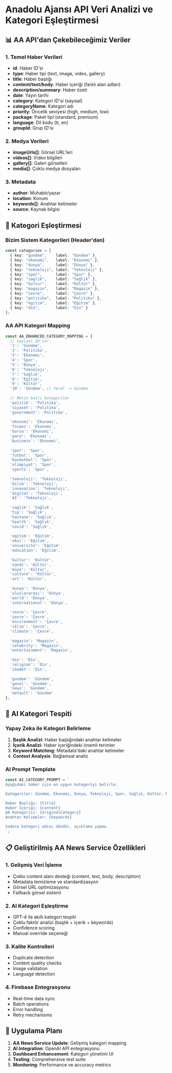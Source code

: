 # Anadolu Ajansı API Veri Analizi ve Kategori Eşleştirmesi

## 📊 AA API'dan Çekebileceğimiz Veriler

### 1. Temel Haber Verileri
- **id**: Haber ID'si
- **type**: Haber tipi (text, image, video, gallery)
- **title**: Haber başlığı
- **content/text/body**: Haber içeriği (farklı alan adları)
- **description/summary**: Haber özeti
- **date**: Yayın tarihi
- **category**: Kategori ID'si (sayısal)
- **categoryName**: Kategori adı
- **priority**: Öncelik seviyesi (high, medium, low)
- **package**: Paket tipi (standard, premium)
- **language**: Dil kodu (tr, en)
- **groupId**: Grup ID'si

### 2. Medya Verileri
- **imageUrls[]**: Görsel URL'leri
- **videos[]**: Video bilgileri
- **gallery[]**: Galeri görselleri
- **media[]**: Çoklu medya dosyaları

### 3. Metadata
- **author**: Muhabir/yazar
- **location**: Konum
- **keywords[]**: Anahtar kelimeler
- **source**: Kaynak bilgisi

## 🎯 Kategori Eşleştirmesi

### Bizim Sistem Kategorileri (Header'dan)
```typescript
const categories = [
  { key: "gundem",    label: "Gündem" },
  { key: "ekonomi",   label: "Ekonomi" },
  { key: "dunya",     label: "Dünya" },
  { key: "teknoloji", label: "Teknoloji" },
  { key: "spor",      label: "Spor" },
  { key: "saglik",    label: "Sağlık" },
  { key: "kultur",    label: "Kültür" },
  { key: "magazin",   label: "Magazin" },
  { key: "cevre",     label: "Çevre" },
  { key: "politika",  label: "Politika" },
  { key: "egitim",    label: "Eğitim" },
  { key: "din",       label: "Din" }
];
```

### AA API Kategori Mapping
```typescript
const AA_ENHANCED_CATEGORY_MAPPING = {
  // Sayısal ID'ler
  '1': 'Gündem',
  '2': 'Politika', 
  '3': 'Ekonomi',
  '4': 'Spor',
  '5': 'Dünya',
  '6': 'Teknoloji',
  '7': 'Sağlık',
  '8': 'Eğitim',
  '9': 'Kültür',
  '10': 'Gündem', // Yerel -> Gündem
  
  // Metin bazlı kategoriler
  'politik': 'Politika',
  'siyaset': 'Politika',
  'government': 'Politika',
  
  'ekonomi': 'Ekonomi',
  'finans': 'Ekonomi',
  'borsa': 'Ekonomi',
  'para': 'Ekonomi',
  'business': 'Ekonomi',
  
  'spor': 'Spor',
  'futbol': 'Spor',
  'basketbol': 'Spor',
  'olimpiyat': 'Spor',
  'sports': 'Spor',
  
  'teknoloji': 'Teknoloji',
  'bilim': 'Teknoloji',
  'innovation': 'Teknoloji',
  'digital': 'Teknoloji',
  'AI': 'Teknoloji',
  
  'saglik': 'Sağlık',
  'tıp': 'Sağlık',
  'hastane': 'Sağlık',
  'health': 'Sağlık',
  'covid': 'Sağlık',
  
  'egitim': 'Eğitim',
  'okul': 'Eğitim',
  'universite': 'Eğitim',
  'education': 'Eğitim',
  
  'kultur': 'Kültür',
  'sanat': 'Kültür',
  'müze': 'Kültür',
  'culture': 'Kültür',
  'art': 'Kültür',
  
  'dunya': 'Dünya',
  'uluslararası': 'Dünya',
  'world': 'Dünya',
  'international': 'Dünya',
  
  'cevre': 'Çevre',
  'çevre': 'Çevre',
  'environment': 'Çevre',
  'iklim': 'Çevre',
  'climate': 'Çevre',
  
  'magazin': 'Magazin',
  'celebrity': 'Magazin',
  'entertainment': 'Magazin',
  
  'din': 'Din',
  'religion': 'Din',
  'ibadet': 'Din',
  
  'gundem': 'Gündem',
  'genel': 'Gündem',
  'news': 'Gündem',
  'default': 'Gündem'
};
```

## 🤖 AI Kategori Tespiti

### Yapay Zeka ile Kategori Belirleme
1. **Başlık Analizi**: Haber başlığındaki anahtar kelimeler
2. **İçerik Analizi**: Haber içeriğindeki önemli terimler
3. **Keyword Matching**: Metadata'daki anahtar kelimeler
4. **Context Analysis**: Bağlamsal analiz

### AI Prompt Template
```typescript
const AI_CATEGORY_PROMPT = `
Aşağıdaki haber için en uygun kategoriyi belirle:

Kategoriler: Gündem, Ekonomi, Dünya, Teknoloji, Spor, Sağlık, Kültür, Magazin, Çevre, Politika, Eğitim, Din

Haber Başlığı: {title}
Haber İçeriği: {content}
AA Kategorisi: {originalCategory}
Anahtar Kelimeler: {keywords}

Sadece kategori adını döndür, açıklama yapma.
`;
```

## 📋 Geliştirilmiş AA News Service Özellikleri

### 1. Gelişmiş Veri İşleme
- Çoklu content alanı desteği (content, text, body, description)
- Metadata temizleme ve standardizasyon
- Görsel URL optimizasyonu
- Fallback görsel sistemi

### 2. AI Kategori Eşleştirme
- GPT-4 ile akıllı kategori tespiti
- Çoklu faktör analizi (başlık + içerik + keywords)
- Confidence scoring
- Manual override seçeneği

### 3. Kalite Kontrolleri
- Duplicate detection
- Content quality checks
- Image validation
- Language detection

### 4. Firebase Entegrasyonu
- Real-time data sync
- Batch operations
- Error handling
- Retry mechanisms

## 🎯 Uygulama Planı

1. **AA News Service Update**: Gelişmiş kategori mapping
2. **AI Integration**: OpenAI API entegrasyonu
3. **Dashboard Enhancement**: Kategori yönetimi UI
4. **Testing**: Comprehensive test suite
5. **Monitoring**: Performance ve accuracy metrics
